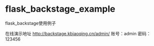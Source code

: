 # flask_backstage_example
flask_backstage使用例子

在线演示地址 http://backstage.kbiaoqing.cn/admin/
账号：admin
密码：123456
